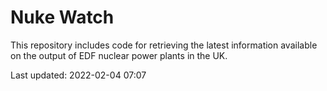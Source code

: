 # Nuke Watch

This repository includes code for retrieving the latest information available on the output of EDF nuclear power plants in the UK.

Last updated: 2022-02-04 07:07